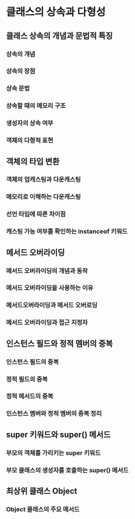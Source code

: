 # 클래스의 상속과 다형성

## 클래스 상속의 개념과 문법적 특징

### 상속의 개념

### 상속의 장점

### 상속 문법

### 상속할 때의 메모리 구조

### 생성자의 상속 여부

### 객체의 다형적 표현

## 객체의 타입 변환

### 객체의 업캐스팅과 다운캐스팅

### 메모리로 이해하는 다운캐스팅

### 선언 타입에 따른 차이점

### 캐스팅 가능 여부를 확인하는 instanceof 키워드

## 메서드 오버라이딩

### 메서드 오버라이딩의 개념과 동작

### 메서드 오버라이딩을 사용하는 이유

### 메서드오버라이딩과 메서드 오버로딩

### 메서드 오버라이딩과 접근 지정자

## 인스턴스 필드와 정적 멤버의 중복

### 인스턴스 필드의 중복

### 정적 필드의 중복

### 정적 메서드의 중복

### 인스턴스 멤버와 정적 멤버의 중복 정리

## super 키워드와 super() 메서드

### 부모의 객체를 가리키는 super 키워드

### 부모 클래스의 생성자를 호출하는 super() 메서드

## 최상위 클래스 Object

### Object 클래스의 주요 메서드
